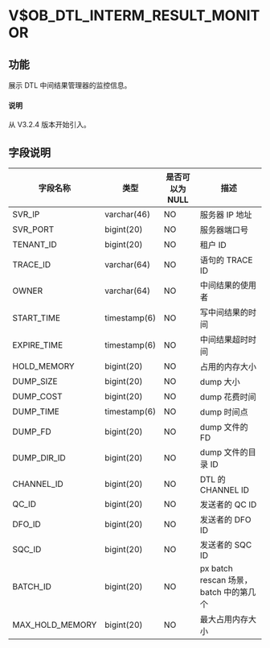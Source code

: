 # V$OB_DTL_INTERM_RESULT_MONITOR

## 功能

展示 DTL 中间结果管理器的监控信息。

<main id="notice" type='explain'>
  <h4>说明</h4>
  <p>从 V3.2.4 版本开始引入。</p>
</main>

## 字段说明

| 字段名称 | 类型 | 是否可以为 NULL | 描述 |
| --- | --- | --- | --- |
| SVR_IP | varchar(46) | NO | 服务器 IP 地址 |
| SVR_PORT | bigint(20) | NO | 服务器端口号 |
| TENANT_ID | bigint(20) | NO | 租户 ID |
| TRACE_ID | varchar(64) | NO | 语句的 TRACE ID |
| OWNER | varchar(64) | NO | 中间结果的使用者 |
| START_TIME | timestamp(6) | NO | 写中间结果的时间 |
| EXPIRE_TIME | timestamp(6) | NO | 中间结果超时时间 |
| HOLD_MEMORY | bigint(20) | NO | 占用的内存大小 |
| DUMP_SIZE | bigint(20) | NO | dump 大小 |
| DUMP_COST | bigint(20) | NO | dump 花费时间 |
| DUMP_TIME | timestamp(6) | NO | dump 时间点 |
| DUMP_FD | bigint(20) | NO | dump 文件的 FD |
| DUMP_DIR_ID | bigint(20) | NO | dump 文件的目录 ID |
| CHANNEL_ID | bigint(20) | NO | DTL 的 CHANNEL ID |
| QC_ID | bigint(20) | NO | 发送者的 QC ID |
| DFO_ID | bigint(20) | NO | 发送者的 DFO ID |
| SQC_ID | bigint(20) | NO | 发送者的 SQC ID |
| BATCH_ID | bigint(20) | NO | px batch rescan 场景，batch 中的第几个 |
| MAX_HOLD_MEMORY | bigint(20) | NO | 最大占用内存大小 |
